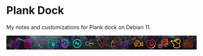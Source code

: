 # Plank Dock
My notes and customizations for Plank dock on Debian 11.

![Plank dock](img/plank-dock.png)
